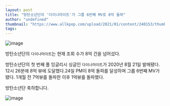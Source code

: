 ```yaml
---
layout: post
title: "방탄소년단의 '다이나마이트'가 그룹 6번째 MV로 8억 돌파"
author: "undefined"
thumbnail: "https://www.allkpop.com/upload/2021/01/content/240153/thumb/1611471222-20210124-bts.jpg"
tags: 
---
```



![image](https://www.allkpop.com/upload/2021/01/content/240153/1611471222-20210124-bts.jpg)

방탄소년단의 `다이나마이트`는 현재 조회 수가 8억 건을 넘어섰다.

방탄소년단의 첫 번째 풀 잉글리시 싱글인 `다이나마이트`가 2020년 8월 21일 발매됐다. 12시 26분에 8억 뷰에 도달했다.24일 PM이 8억 돌파를 달성하며 그룹 6번째 MV가 됐다. 1개월 전 7억뷰를 돌파한 이후 1억뷰를 돌파했다.

방탄소년단 축하합니다.

![image](https://www.allkpop.com/upload/2021/01/content/240153/1611471206-1.jpg)